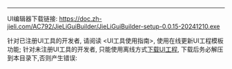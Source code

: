 ------------

 UI编辑器下载链接:
 https://doc.zh-jieli.com/AC792/JieLiGuiBuilder/JieLiGuiBuilder-setup-0.0.15-20241210.exe

 针对已注册UI工具的开发者, 请阅读 <UI工具使用指南>, 使用在线更新UI工程模板功能;
 针对未注册UI工具的开发者, 只能使用离线方式[下载UI工程](https://doc.zh-jieli.com/AC792/ui_prj/release_v2/ui_prj_v2.2.1.rar), 下载后务必解压到本目录下,否则产生错误:

 